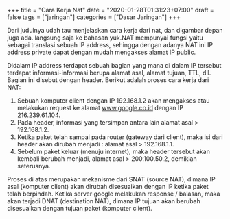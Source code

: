 +++
title = "Cara Kerja Nat"
date = "2020-01-28T01:31:23+07:00"
draft = false
tags = ["jaringan"]
categories = ["Dasar Jaringan"]
+++

Dari judulnya udah tau menjelaskan cara kerja dari nat, dan digambar depan juga ada. langsung saja ke bahasan yuk.NAT mempunyai fungsi yaitu sebagai translasi sebuah IP address, sehingga dengan adanya NAT ini IP address private dapat dengan mudah mengakses alamat IP public.

Didalam IP address terdapat sebuah bagian yang mana di dalam IP tersebut terdapat informasi-informasi berupa alamat asal, alamat tujuan, TTL, dll. Bagian ini disebut dengan header.
Berikut adalah proses cara kerja dari NAT:

1. Sebuah komputer client dengan IP 192.168.1.2 akan mengakses atau melakukan request ke alamat www.google.co.id dengan IP 216.239.61.104.
2. Pada header, informasi yang tersimpan antara lain alamat asal > 192.168.1.2.
3. Ketika paket telah sampai pada router (gateway dari client), maka isi dari header akan dirubah menjadi : alamat asal > 192.168.1.1.
4. Sebelum paket keluar (menuju internet), maka header tersebut akan kembali berubah menjadi, alamat asal > 200.100.50.2, demikian seterusnya.

Proses di atas merupakan mekanisme dari SNAT (source NAT), dimana IP asal (komputer client) akan dirubah disesuaikan dengan IP ketika paket telah berpindah. Ketika server google melakukan response / balasan, maka akan terjadi DNAT (destination NAT), dimana IP tujuan akan berubah disesuaikan dengan tujuan paket (komputer client).